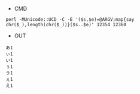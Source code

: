 - CMD

```
perl -MUnicode::UCD -C -E '($s,$e)=@ARGV;map{say chr($_),length(chr($_))}($s..$e)' 12354 12360
```


- OUT

```
あ1
ぃ1
い1
ぅ1
う1
ぇ1
え1
```

